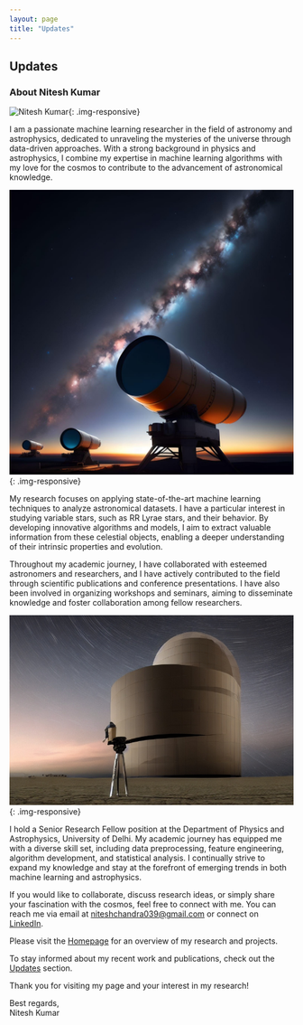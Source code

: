 ```yaml
---
layout: page
title: "Updates"
---
```


## Updates

### About Nitesh Kumar

![Nitesh Kumar](IMG20211126105307.jpg){: .img-responsive}

I am a passionate machine learning researcher in the field of astronomy and astrophysics, dedicated to unraveling the mysteries of the universe through data-driven approaches. With a strong background in physics and astrophysics, I combine my expertise in machine learning algorithms with my love for the cosmos to contribute to the advancement of astronomical knowledge.

![Astronomy](ai_generated.jpg){: .img-responsive}

My research focuses on applying state-of-the-art machine learning techniques to analyze astronomical datasets. I have a particular interest in studying variable stars, such as RR Lyrae stars, and their behavior. By developing innovative algorithms and models, I aim to extract valuable information from these celestial objects, enabling a deeper understanding of their intrinsic properties and evolution.

Throughout my academic journey, I have collaborated with esteemed astronomers and researchers, and I have actively contributed to the field through scientific publications and conference presentations. I have also been involved in organizing workshops and seminars, aiming to disseminate knowledge and foster collaboration among fellow researchers.

![Telescope](telescope.jpeg){: .img-responsive}

I hold a Senior Research Fellow position at the Department of Physics and Astrophysics, University of Delhi. My academic journey has equipped me with a diverse skill set, including data preprocessing, feature engineering, algorithm development, and statistical analysis. I continually strive to expand my knowledge and stay at the forefront of emerging trends in both machine learning and astrophysics.

If you would like to collaborate, discuss research ideas, or simply share your fascination with the cosmos, feel free to connect with me. You can reach me via email at [niteshchandra039@gmail.com](mailto:niteshchandra039@gmail.com) or connect on [LinkedIn](http://www.linkedin.com/in/astro-nitesh).

Please visit the [Homepage](index.md) for an overview of my research and projects.

To stay informed about my recent work and publications, check out the [Updates](update.md) section.

Thank you for visiting my page and your interest in my research!

Best regards,  
Nitesh Kumar